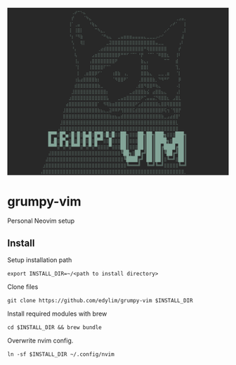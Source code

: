<p align="center">
  <img src="static/grumpy-vim.png" />
</p>

# grumpy-vim

Personal Neovim setup

## Install

Setup installation path

```shell
export INSTALL_DIR=~/<path to install directory>
```

Clone files

```shell
git clone https://github.com/edylim/grumpy-vim $INSTALL_DIR
```

Install required modules with brew

```shell
cd $INSTALL_DIR && brew bundle
```

Overwrite nvim config.

```shell
ln -sf $INSTALL_DIR ~/.config/nvim
```
